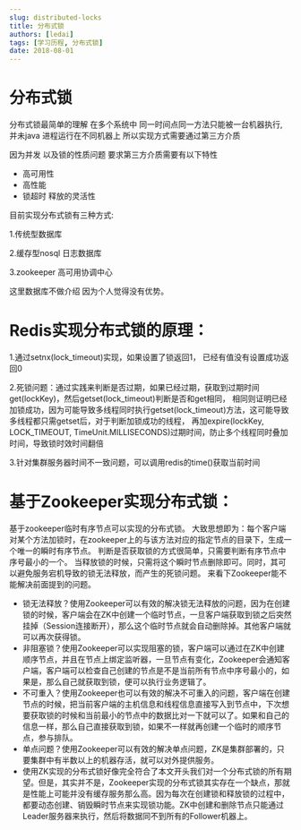 ```yaml
---
slug: distributed-locks
title: 分布式锁
authors: [ledai]
tags: [学习历程, 分布式锁]
date: 2018-08-01
---
```


<h1>分布式锁</h1>
<!-- truncate -->

分布式锁最简单的理解 在多个系统中 同一时间点同一方法只能被一台机器执行, 并未java 进程运行在不同机器上 所以实现方式需要通过第三方介质

因为并发 以及锁的性质问题  要求第三方介质需要有以下特性

- 高可用性 
- 高性能 
- 锁超时 释放的灵活性

目前实现分布式锁有三种方式:

1.传统型数据库

2.缓存型nosql 日志数据库

3.zookeeper 高可用协调中心

这里数据库不做介绍 因为个人觉得没有优势。

<h1>Redis实现分布式锁的原理：</h1>

1.通过setnx(lock_timeout)实现，如果设置了锁返回1， 已经有值没有设置成功返回0

2.死锁问题：通过实践来判断是否过期，如果已经过期，获取到过期时间get(lockKey)，然后getset(lock_timeout)判断是否和get相同，
相同则证明已经加锁成功，因为可能导致多线程同时执行getset(lock_timeout)方法，这可能导致多线程都只需getset后，对于判断加锁成功的线程，
再加expire(lockKey, LOCK_TIMEOUT, TimeUnit.MILLISECONDS)过期时间，防止多个线程同时叠加时间，导致锁时效时间翻倍

3.针对集群服务器时间不一致问题，可以调用redis的time()获取当前时间

<h1>基于Zookeeper实现分布式锁：</h1>

基于zookeeper临时有序节点可以实现的分布式锁。
大致思想即为：每个客户端对某个方法加锁时，在zookeeper上的与该方法对应的指定节点的目录下，生成一个唯一的瞬时有序节点。 判断是否获取锁的方式很简单，只需要判断有序节点中序号最小的一个。 当释放锁的时候，只需将这个瞬时节点删除即可。同时，其可以避免服务宕机导致的锁无法释放，而产生的死锁问题。
来看下Zookeeper能不能解决前面提到的问题。

- 锁无法释放？使用Zookeeper可以有效的解决锁无法释放的问题，因为在创建锁的时候，客户端会在ZK中创建一个临时节点，一旦客户端获取到锁之后突然挂掉（Session连接断开），那么这个临时节点就会自动删除掉。其他客户端就可以再次获得锁。
- 非阻塞锁？使用Zookeeper可以实现阻塞的锁，客户端可以通过在ZK中创建顺序节点，并且在节点上绑定监听器，一旦节点有变化，Zookeeper会通知客户端，客户端可以检查自己创建的节点是不是当前所有节点中序号最小的，如果是，那么自己就获取到锁，便可以执行业务逻辑了。
- 不可重入？使用Zookeeper也可以有效的解决不可重入的问题，客户端在创建节点的时候，把当前客户端的主机信息和线程信息直接写入到节点中，下次想要获取锁的时候和当前最小的节点中的数据比对一下就可以了。如果和自己的信息一样，那么自己直接获取到锁，如果不一样就再创建一个临时的顺序节点，参与排队。
- 单点问题？使用Zookeeper可以有效的解决单点问题，ZK是集群部署的，只要集群中有半数以上的机器存活，就可以对外提供服务。
- 使用ZK实现的分布式锁好像完全符合了本文开头我们对一个分布式锁的所有期望。但是，其实并不是，Zookeeper实现的分布式锁其实存在一个缺点，那就是性能上可能并没有缓存服务那么高。因为每次在创建锁和释放锁的过程中，都要动态创建、销毁瞬时节点来实现锁功能。ZK中创建和删除节点只能通过Leader服务器来执行，然后将数据同不到所有的Follower机器上。